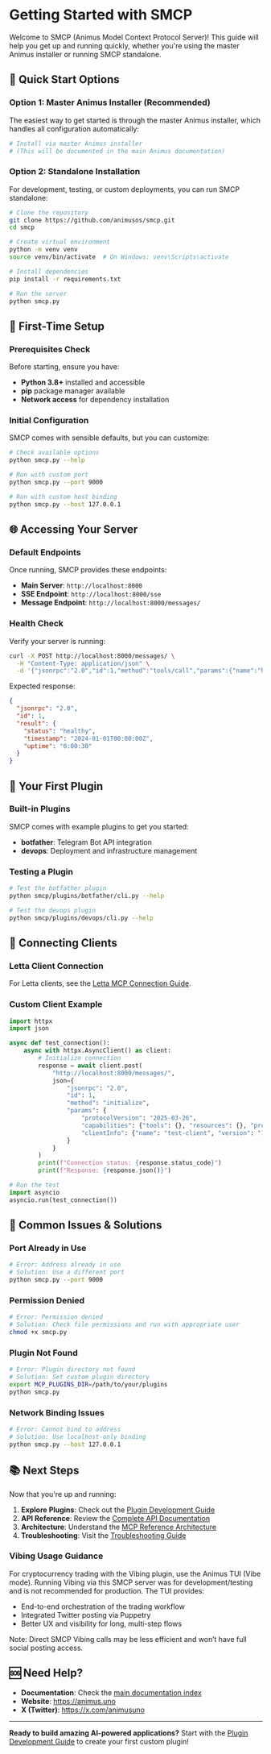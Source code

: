 # Getting Started with SMCP

Welcome to SMCP (Animus Model Context Protocol Server)! This guide will help you get up and running quickly, whether you're using the master Animus installer or running SMCP standalone.

## 🚀 Quick Start Options

### Option 1: Master Animus Installer (Recommended)
The easiest way to get started is through the master Animus installer, which handles all configuration automatically:

```bash
# Install via master Animus installer
# (This will be documented in the main Animus documentation)
```

### Option 2: Standalone Installation
For development, testing, or custom deployments, you can run SMCP standalone:

```bash
# Clone the repository
git clone https://github.com/animusos/smcp.git
cd smcp

# Create virtual environment
python -m venv venv
source venv/bin/activate  # On Windows: venv\Scripts\activate

# Install dependencies
pip install -r requirements.txt

# Run the server
python smcp.py
```

## 🔧 First-Time Setup

### Prerequisites Check
Before starting, ensure you have:
- **Python 3.8+** installed and accessible
- **pip** package manager available
- **Network access** for dependency installation

### Initial Configuration
SMCP comes with sensible defaults, but you can customize:

```bash
# Check available options
python smcp.py --help

# Run with custom port
python smcp.py --port 9000

# Run with custom host binding
python smcp.py --host 127.0.0.1
```

## 🌐 Accessing Your Server

### Default Endpoints
Once running, SMCP provides these endpoints:

- **Main Server**: `http://localhost:8000`
- **SSE Endpoint**: `http://localhost:8000/sse`
- **Message Endpoint**: `http://localhost:8000/messages/`

### Health Check
Verify your server is running:

```bash
curl -X POST http://localhost:8000/messages/ \
  -H "Content-Type: application/json" \
  -d '{"jsonrpc":"2.0","id":1,"method":"tools/call","params":{"name":"health","arguments":{}}}'
```

Expected response:
```json
{
  "jsonrpc": "2.0",
  "id": 1,
  "result": {
    "status": "healthy",
    "timestamp": "2024-01-01T00:00:00Z",
    "uptime": "0:00:30"
  }
}
```

## 🔌 Your First Plugin

### Built-in Plugins
SMCP comes with example plugins to get you started:

- **botfather**: Telegram Bot API integration
- **devops**: Deployment and infrastructure management

### Testing a Plugin
```bash
# Test the botfather plugin
python smcp/plugins/botfather/cli.py --help

# Test the devops plugin
python smcp/plugins/devops/cli.py --help
```

## 🔗 Connecting Clients

### Letta Client Connection
For Letta clients, see the [Letta MCP Connection Guide](Letta-MCP-Connection-Guide.md).

### Custom Client Example
```python
import httpx
import json

async def test_connection():
    async with httpx.AsyncClient() as client:
        # Initialize connection
        response = await client.post(
            "http://localhost:8000/messages/",
            json={
                "jsonrpc": "2.0",
                "id": 1,
                "method": "initialize",
                "params": {
                    "protocolVersion": "2025-03-26",
                    "capabilities": {"tools": {}, "resources": {}, "prompts": {}},
                    "clientInfo": {"name": "test-client", "version": "1.0.0"}
                }
            }
        )
        print(f"Connection status: {response.status_code}")
        print(f"Response: {response.json()}")

# Run the test
import asyncio
asyncio.run(test_connection())
```

## 🚨 Common Issues & Solutions

### Port Already in Use
```bash
# Error: Address already in use
# Solution: Use a different port
python smcp.py --port 9000
```

### Permission Denied
```bash
# Error: Permission denied
# Solution: Check file permissions and run with appropriate user
chmod +x smcp.py
```

### Plugin Not Found
```bash
# Error: Plugin directory not found
# Solution: Set custom plugin directory
export MCP_PLUGINS_DIR=/path/to/your/plugins
python smcp.py
```

### Network Binding Issues
```bash
# Error: Cannot bind to address
# Solution: Use localhost-only binding
python smcp.py --host 127.0.0.1
```

## 📚 Next Steps

Now that you're up and running:

1. **Explore Plugins**: Check out the [Plugin Development Guide](plugin-development-guide.md)
2. **API Reference**: Review the [Complete API Documentation](api-reference.md)
3. **Architecture**: Understand the [MCP Reference Architecture](MCP-Reference-Architecture.md)
4. **Troubleshooting**: Visit the [Troubleshooting Guide](troubleshooting.md)

### Vibing Usage Guidance

For cryptocurrency trading with the Vibing plugin, use the Animus TUI (Vibe mode). Running Vibing via this SMCP server was for development/testing and is not recommended for production. The TUI provides:

- End-to-end orchestration of the trading workflow
- Integrated Twitter posting via Puppetry
- Better UX and visibility for long, multi-step flows

Note: Direct SMCP Vibing calls may be less efficient and won’t have full social posting access.

## 🆘 Need Help?

- **Documentation**: Check the [main documentation index](../README.md#-documentation)
- **Website**: https://animus.uno
- **X (Twitter)**: https://x.com/animusuno

---

**Ready to build amazing AI-powered applications?** Start with the [Plugin Development Guide](plugin-development-guide.md) to create your first custom plugin!
